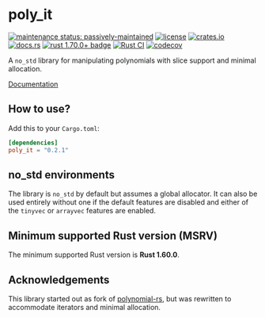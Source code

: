 # poly_it

[![maintenance status: passively-maintained](https://img.shields.io/badge/maintenance-passively--maintained-yellowgreen.svg)](https://doc.rust-lang.org/cargo/reference/manifest.html#the-badges-section)
[![license](https://img.shields.io/crates/l/poly_it.svg)](LICENSE)
[![crates.io](https://img.shields.io/crates/v/poly_it.svg)](https://crates.io/crates/poly_it)
[![docs.rs](https://img.shields.io/docsrs/poly_it/latest)](https://docs.rs/poly_it/latest/)
[![rust 1.70.0+ badge](https://img.shields.io/badge/rust-1.70.0+-93450a.svg)](https://doc.rust-lang.org/cargo/reference/manifest.html#the-rust-version-field)
[![Rust CI](https://github.com/SkyeC0re/polyit-rs/actions/workflows/rust-ci.yml/badge.svg)](https://github.com/SkyeC0re/polyit-rs/actions/workflows/rust-ci.yml)
[![codecov](https://codecov.io/gh/SkyeC0re/polyit-rs/branch/master/graph/badge.svg?token=UIj6XoEUBm)](https://codecov.io/gh/SkyeC0re/polyit-rs)

A `no_std` library for manipulating polynomials with slice support and minimal allocation.

[Documentation](https://docs.rs/poly_it/latest/)

## How to use?

Add this to your `Cargo.toml`:

```toml
[dependencies]
poly_it = "0.2.1"
```

## no_std environments

The library is `no_std` by default but assumes a global allocator. It can also be used entirely without one if the default features
are disabled and either of the `tinyvec` or `arrayvec` features are enabled.

## Minimum supported Rust version (MSRV)

The minimum supported Rust version is **Rust 1.60.0**.

## Acknowledgements

This library started out as fork of [polynomial-rs](https://github.com/gifnksm/polynomial-rs),
but was rewritten to accommodate iterators and minimal allocation.